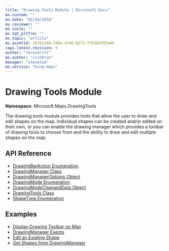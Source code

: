 ```yaml
---
title: "Drawing Tools Module | Microsoft Docs"
ms.custom: ""
ms.date: "02/28/2018"
ms.reviewer: ""
ms.suite: ""
ms.tgt_pltfrm: ""
ms.topic: "article"
ms.assetid: 2676224d-745e-4746-b271-f7636df07a46
caps.latest.revision: 9
author: "rbrundritt"
ms.author: "richbrun"
manager: "stevelom"
ms.service: "bing-maps"
---
```


# Drawing Tools Module

**Namespace**: Microsoft.Maps.DrawingTools

The drawing tools module provides tools that allow the user to draw and edit shapes on the map. Individual shapes can be created and/or edited on their own, or you can enable the drawing manager which provides a toolbar of drawing tools to choose from and the ability to draw and edit multiple shapes on the map. 

## API Reference

* [DrawingBarAction Enumeration](drawingbaraction-enumeration.md)
* [DrawingManager Class](drawingmanager-class.md)
* [DrawingManagerOptions Object](drawingmanageroptions-object.md)
* [DrawingMode Enumeration](drawingmode-enumeration.md)
* [DrawingModeChangedData Object](drawingmodechangeddata-object.md)
* [DrawingTools Class](drawingtools-class.md)
* [ShapeType Enumeration](shapetype-enumeration.md)

## Examples

* [Display Drawing Toolbar on Map](../../map-control-concepts/drawing-tools-module-examples/display-drawing-toolbar-on-map.md)
* [DrawingManager Events](../../map-control-concepts/drawing-tools-module-examples/drawingmanager-events.md)
* [Edit an Existing Shape](../../map-control-concepts/drawing-tools-module-examples/edit-an-existing-shape.md) 
* [Get Shapes from DrawingManager](../../map-control-concepts/drawing-tools-module-examples/get-shapes-from-drawingmanager.md)
